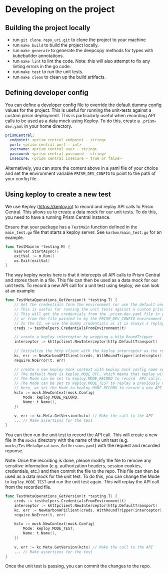 # Developing on the project

## Building the project locally
- run `git clone repo_uri.git` to clone the project to your machine
- run `make build` to build the project locally.
- run `make generate` to generate the deepcopy methods for types with kubebuilder annotations.
- run `make lint` to lint the code. Note: this will also attempt to fix any linting errors in the go code.
- run `make test` to run the unit tests.
- run `make clean` to clean up the build artifacts.

## Defining developer config
You can define a developer config file to override the default dummy config values for the project. This is useful for
running the unit-tests against a custom prism deployment. This is particularly useful when recording API calls to be
used as a data mock using Keploy. To do this, create a `.prism-dev.yaml` in your home directory.
```yaml
prismCentral:
  endpoint: <prism central endpoint - string>
  port: <prism central port - int>
  username: <prism central user - string>
  password: <prism central password - string>
  insecure: <prism central insecure - true or false>
```

Alternatively, you can store the content above in a yaml file of your choice and set the environment
variable `PRISM_DEV_CONFIG` to point to the path of your config file.

## Using keploy to create a new test
We use Keploy (https://keploy.io) to record and replay API calls to Prism Central. This allows us to create a data mock
for our unit tests. To do this, you need to have a running Prism Central instance. 

Ensure that your package has a `TestMain` function defined in the `main_test.go` file that starts a keploy server. See `karbon/main_test.go` for an example.
```go
func TestMain(m *testing.M) {
	kserver.StartAsync()
	exitVal := m.Run()
	os.Exit(exitVal)
}
```

The way keploy works here is that it intercepts all API calls to Prism Central and stores them in a file. This file can then
be used as a data mock for our unit tests. To record a new API call for a unit test using keploy, we can look at an example:
```go
func TestMetaOperations_GetVersion(t *testing.T) {
	// Get the credentials form the environment (or use the default ones)
	// This is useful for running the unit tests against a custom prism deployment
	// This will get the credentials from the .prism-dev.yaml file in your home directory
	// or from the file pointed to by the PRISM_DEV_CONFIG environment variable.
	// In the CI, we use the dummy credentials as it is always a replayed response.
	creds := testhelpers.CredentialsFromEnvironment(t)

	// create a keploy interceptor by wrapping a http RoundTripper
	interceptor := khttpclient.NewInterceptor(http.DefaultTransport)
	
	// Initialize the http client with the keploy interceptor as the round tripper
	kc, err := NewKarbonAPIClient(creds, WithRoundTripper(interceptor))
	require.NoError(t, err)

	// create a new keploy mock context with keploy mock config name set to the name of the unit test e.g. `t.Name()`
	// The default Mode is keploy.MODE_OFF, which means that keploy will not intercept any API calls.
	// The Mode can be set to keploy.MODE_RECORD to record  API calls.
	// The Mode can be set to keploy.MODE_TEST to replay a previously recorded API call.
	// Here, we set the Mode to keploy.MODE_RECORD to record a new API call.
	kctx := mock.NewContext(mock.Config{
		Mode: keploy.MODE_RECORD,
		Name: t.Name(),
	}) 
	
	v, err := kc.Meta.GetVersion(kctx) // Make the call to the API
    ... // Make assertions for the test
}
```

You can then run the unit test to record the API call. This will create a new file in the `mocks` directory
with the name of the unit test (e.g. `mocks/TestMetaOperations_GetVersion.yaml`) with the request and recorded reponse.

Note: Once the recording is done, please modify the file to remove any sensitive information (e.g. authorization
headers, session cookies, credentials, etc.) and then commit the file to the repo. This file can then be used
as a data mock for the unit test. To do this, you can change the Mode to `keploy.MODE_TEST` and run the
unit test again. This will replay the API call from the recorded file.
```go
func TestMetaOperations_GetVersion(t *testing.T) {
	creds := testhelpers.CredentialsFromEnvironment(t)
	interceptor := khttpclient.NewInterceptor(http.DefaultTransport)
	kc, err := NewKarbonAPIClient(creds, WithRoundTripper(interceptor))
	require.NoError(t, err)

	kctx := mock.NewContext(mock.Config{
		Mode: keploy.MODE_TEST,
		Name: t.Name(),
	}) 
	
	v, err := kc.Meta.GetVersion(kctx) // Make the call to the API
    ... // Make assertions for the test
}
```

Once the unit test is passing, you can commit the changes to the repo.